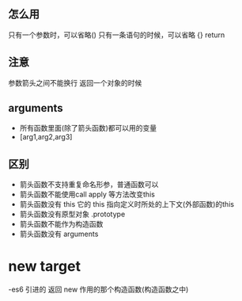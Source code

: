 ## 怎么用
只有一个参数时，可以省略()
只有一条语句的时候，可以省略 {} return

## 注意
参数箭头之间不能换行
返回一个对象的时候

## arguments
- 所有函数里面(除了箭头函数)都可以用的变量
- [arg1,arg2,arg3]

## 区别
- 箭头函数不支持重复命名形参，普通函数可以
- 箭头函数不能使用call apply 等方法改变this
- 箭头函数没有 this 它的 this 指向定义时所处的上下文(外部函数)的this
- 箭头函数没有原型对象 .prototype
- 箭头函数不能作为构造函数 
- 箭头函数没有 arguments

# new target
-es6 引进的 返回 new 作用的那个构造函数(构造函数之中)
